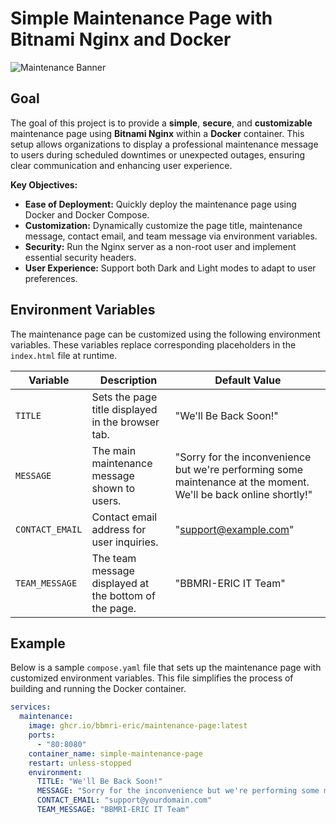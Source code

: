 # Simple Maintenance Page with Bitnami Nginx and Docker

![Maintenance Banner](https://img.shields.io/badge/Maintenance-Mode-red)

## Goal

The goal of this project is to provide a **simple**, **secure**, and **customizable** maintenance page using **Bitnami
Nginx** within a **Docker** container. This setup allows organizations to display a professional maintenance message to
users during scheduled downtimes or unexpected outages, ensuring clear communication and enhancing user experience.

**Key Objectives:**

- **Ease of Deployment:** Quickly deploy the maintenance page using Docker and Docker Compose.
- **Customization:** Dynamically customize the page title, maintenance message, contact email, and team message via
  environment variables.
- **Security:** Run the Nginx server as a non-root user and implement essential security headers.
- **User Experience:** Support both Dark and Light modes to adapt to user preferences.

## Environment Variables

The maintenance page can be customized using the following environment variables. These variables replace corresponding
placeholders in the `index.html` file at runtime.

| Variable        | Description                                           | Default Value                                                                                                    |
|-----------------|-------------------------------------------------------|------------------------------------------------------------------------------------------------------------------|
| `TITLE`         | Sets the page title displayed in the browser tab.     | "We'll Be Back Soon!"                                                                                            |
| `MESSAGE`       | The main maintenance message shown to users.          | "Sorry for the inconvenience but we're performing some maintenance at the moment. We'll be back online shortly!" |
| `CONTACT_EMAIL` | Contact email address for user inquiries.             | "support@example.com"                                                                                            |
| `TEAM_MESSAGE`  | The team message displayed at the bottom of the page. | "BBMRI-ERIC IT Team"                                                                                             |

## Example

Below is a sample `compose.yaml` file that sets up the maintenance page with customized environment variables. This file
simplifies the process of building and running the Docker container.

```yaml
services:
  maintenance:
    image: ghcr.io/bbmri-eric/maintenance-page:latest
    ports:
      - "80:8080"
    container_name: simple-maintenance-page
    restart: unless-stopped
    environment:
      TITLE: "We'll Be Back Soon!"
      MESSAGE: "Sorry for the inconvenience but we're performing some maintenance at the moment. We'll be back online shortly!"
      CONTACT_EMAIL: "support@yourdomain.com"
      TEAM_MESSAGE: "BBMRI-ERIC IT Team"
```